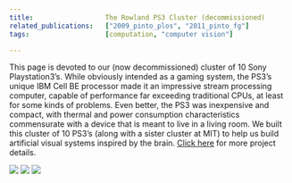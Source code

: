 ```yaml
---
title:                  The Rowland PS3 Cluster (decommissioned)
related_publications:   ["2009_pinto_plos", "2011_pinto_fg"]
tags:                   [computation, "computer vision"]

---
```


This page is devoted to our (now decommissioned) cluster of 10 Sony Playstation3’s. While obviously intended as a gaming system, the PS3’s unique IBM Cell BE processor made it an impressive stream processing computer, capable of performance far exceeding traditional CPUs, at least for some kinds of problems. Even better, the PS3 was inexpensive and compact, with thermal and power consumption characteristics commensurate with a device that is meant to live in a living room. We built this cluster of 10 PS3’s (along with a sister cluster at MIT) to help us build artificial visual systems inspired by the brain. [Click here](/project/computation) for more project details.

![](/images/ps3_1.jpg)
![](/images/ps3_2.jpg)
![](/images/ps3_3.jpg)